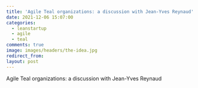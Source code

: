 ```yaml
---
title: 'Agile Teal organizations: a discussion with Jean-Yves Reynaud'
date: 2021-12-06 15:07:00
categories:
  - leanstartup
  - agile
  - teal
comments: true
image: images/headers/the-idea.jpg
redirect_from:
layout: post
---
```

Agile Teal organizations: a discussion with Jean-Yves Reynaud

&nbsp;
